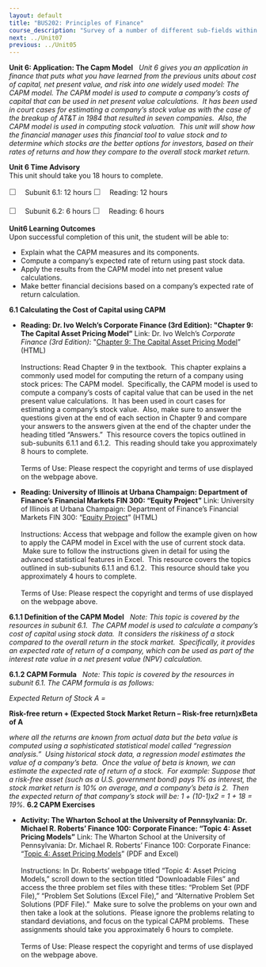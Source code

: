 ```yaml
---
layout: default
title: "BUS202: Principles of Finance"
course_description: "Survey of a number of different sub-fields within finance, with particular emphasis on managing investments, evaluating stocks, and determining which projects have the best potential payoff."
next: ../Unit07
previous: ../Unit05
---
```

**Unit 6: Application: The Capm Model** <span id="6"></span> 
*Unit 6 gives you an application in finance that puts what you have
learned from the previous units about cost of capital, net present
value, and risk into one widely used model: The CAPM model. The CAPM
model is used to compute a company’s costs of capital that can be used
in net present value calculations.  It has been used in court cases for
estimating a company’s stock value as with the case of the breakup of
AT&T in 1984 that resulted in seven companies.  Also, the CAPM model is
used in computing stock valuation.  This unit will show how the
financial manager uses this financial tool to value stock and to
determine which stocks are the better options for investors, based on
their rates of returns and how they compare to the overall stock market
return.*

**Unit 6 Time Advisory**  
This unit should take you 18 hours to complete.  
  
 <span
style="color: rgb(85, 85, 85); font-family: 'Myriad Pro', 'Gill Sans', 'Gill Sans MT', Calibri, sans-serif; font-size: 16px; line-height: 24px; text-align: left; -webkit-text-size-adjust: none; ">☐
   </span>Subunit 6.1: 12 hours
<span
style="color: rgb(85, 85, 85); font-family: 'Myriad Pro', 'Gill Sans', 'Gill Sans MT', Calibri, sans-serif; font-size: 16px; line-height: 24px; text-align: left; -webkit-text-size-adjust: none; ">☐
   </span>Reading: 12 hours

<span
style="color: rgb(85, 85, 85); font-family: 'Myriad Pro', 'Gill Sans', 'Gill Sans MT', Calibri, sans-serif; font-size: 16px; line-height: 24px; text-align: left; -webkit-text-size-adjust: none; ">☐
   </span>Subunit 6.2: 6 hours
<span
style="color: rgb(85, 85, 85); font-family: 'Myriad Pro', 'Gill Sans', 'Gill Sans MT', Calibri, sans-serif; font-size: 16px; line-height: 24px; text-align: left; -webkit-text-size-adjust: none; ">☐
   </span>Reading: 6 hours

**Unit6 Learning Outcomes**  
Upon successful completion of this unit, the student will be able to:  
-   Explain what the CAPM measures and its components.
-   Compute a company’s expected rate of return using past stock data.
-   Apply the results from the CAPM model into net present value
    calculations.
-   Make better financial decisions based on a company’s expected rate
    of return calculation.

**6.1 Calculating the Cost of Capital using CAPM** <span
id="6.1"></span> 
-   **Reading: Dr. Ivo Welch’s Corporate Finance (3rd Edition): "Chapter
    9: The Capital Asset Pricing Model”**
    Link: Dr. Ivo Welch’s *Corporate Finance (3rd Edition)*: "[Chapter
    9: The Capital Asset Pricing
    Model](http://book.ivo-welch.info/fcgi-bin/ed3.fpl?Chapter9)”
    (HTML)  
        
     Instructions: Read Chapter 9 in the textbook.  This chapter
    explains a commonly used model for computing the return of a company
    using stock prices: The CAPM model.  Specifically, the CAPM model is
    used to compute a company’s costs of capital value that can be used
    in the net present value calculations.  It has been used in court
    cases for estimating a company’s stock value.  Also, make sure to
    answer the questions given at the end of each section in Chapter 9
    and compare your answers to the answers given at the end of the
    chapter under the heading titled “Answers.”  This resource covers
    the topics outlined in sub-subunits 6.1.1 and 6.1.2.  This reading
    should take you approximately 8 hours to complete.  
        
     Terms of Use: Please respect the copyright and terms of use
    displayed on the webpage above.

-   **Reading: University of Illinois at Urbana Champaign: Department of
    Finance’s Financial Markets FIN 300: “Equity Project”**
    Link: University of Illinois at Urbana Champaign: Department of
    Finance’s Financial Markets FIN 300: “[Equity
    Project](http://www.business.illinois.edu/broker/fin300/p-equity-excel.asp)”
    (HTML)  
        
     Instructions: Access that webpage and follow the example given on
    how to apply the CAPM model in Excel with the use of current stock
    data.  Make sure to follow the instructions given in detail for
    using the advanced statistical features in Excel.  This resource
    covers the topics outlined in sub-subunits 6.1.1 and 6.1.2.  This
    resource should take you approximately 4 hours to complete.  
        
     Terms of Use: Please respect the copyright and terms of use
    displayed on the webpage above.

**6.1.1 Definition of the CAPM Model** <span id="6.1.1"></span> 
*Note: This topic is covered by the resources in subunit 6.1.  The CAPM
model is used to calculate a company’s cost of capital using stock data.
 It considers the riskiness of a stock compared to the overall return in
the stock market.  Specifically, it provides an expected rate of return
of a company, which can be used as part of the interest rate value in a
net present value (NPV) calculation.*

**6.1.2 CAPM Formula** <span id="6.1.2"></span> 
*Note: This topic is covered by the resources in subunit 6.1. The CAPM
formula is as follows:*

*Expected Return of Stock A =*

**Risk-free return + (Expected Stock Market Return – Risk-free
return)xBeta of A**

*where all the returns are known from actual data but the beta value is
computed using a sophisticated statistical model called “regression
analysis.”  Using historical stock data, a regression model estimates
the value of a company’s beta.  Once the value of beta is known, we can
estimate the expected rate of return of a stock.  For example: Suppose
that a risk-free asset (such as a U.S. government bond) pays 1% as
interest, the stock market return is 10% on average, and a company’s
beta is 2.  Then the expected return of that company’s stock will be:
1 + (10-1)x2 = 1 + 18 = 19%.*
**6.2 CAPM Exercises** <span id="6.2"></span> 
-   **Activity: The Wharton School at the University of Pennsylvania:
    Dr. Michael R. Roberts’ Finance 100: Corporate Finance: “Topic 4:
    Asset Pricing Models”**
    Link: The Wharton School at the University of Pennsylvania: Dr.
    Michael R. Roberts’ Finance 100: Corporate Finance: “[Topic 4: Asset
    Pricing
    Models](https://web.archive.org/web/20120626074750/http://finance.wharton.upenn.edu/~mrrobert/teaching_files/fin100/TopicPages/tp%20CAPM.html)”
    (PDF and Excel)  
        
     Instructions: In Dr. Roberts’ webpage titled “Topic 4: Asset
    Pricing Models,” scroll down to the section titled “Downloadable
    Files” and access the three problem set files with these titles:
    “Problem Set (PDF File),” “Problem Set Solutions (Excel File),” and
    “Alternative Problem Set Solutions (PDF File).”  Make sure to solve
    the problems on your own and then take a look at the solutions.
     Please ignore the problems relating to standard deviations, and
    focus on the typical CAPM problems.  These assignments should take
    you approximately 6 hours to complete.  
        
     Terms of Use: Please respect the copyright and terms of use
    displayed on the webpage above.


